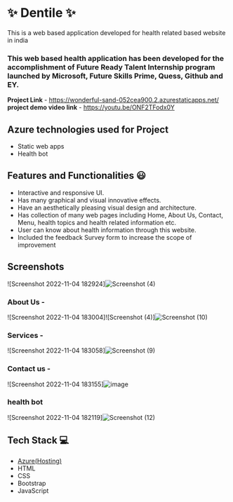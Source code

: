 
# ✨  Dentile ✨

This is a web based application developed for health related based website in india

### This web based health application has been developed for the accomplishment of Future Ready Talent Internship program launched by Microsoft, Future Skills Prime, Quess, Github and EY.


**Project Link** - https://wonderful-sand-052cea900.2.azurestaticapps.net/
**project demo video link** - https://youtu.be/ONF2TFodx0Y

## Azure technologies used for Project

- Static web apps
- Health bot

## Features and Functionalities 😃

- Interactive and responsive UI.
- Has many graphical and visual innovative effects.
- Have an aesthetically pleasing visual design and architecture.
- Has collection of many web pages including Home, About Us, Contact, Menu, health topics and health related information etc.
- User can know about health information through this website.
- Included the feedback Survey form to increase the scope of improvement 

## Screenshots

![Screenshot 2022-11-04 182924]![Screenshot (4)](https://user-images.githubusercontent.com/96406298/224549966-a6cbfdff-68d3-4218-9ac3-192271bb32e7.png)




   

### About Us -

![Screenshot 2022-11-04 183004]![Screenshot (4)]![Screenshot (10)](https://user-images.githubusercontent.com/96406298/224550090-ed6c8954-6a82-4d32-8d58-34fb38d1e5fa.png)



### Services -
![Screenshot 2022-11-04 183058]![Screenshot (9)](https://user-images.githubusercontent.com/96406298/224550061-50c77c6b-2c85-4cd2-b9ce-0cfe02c8b2a1.png)



### Contact us -
![Screenshot 2022-11-04 183155]![image](https://user-images.githubusercontent.com/96406298/224550131-06723ecd-49a6-4429-a1df-350603a833ca.png)



### health bot



![Screenshot 2022-11-04 182119]![Screenshot (12)](https://user-images.githubusercontent.com/96406298/224550180-0e89996a-ac82-4e5d-b7ef-80ebabe443c1.png)




## Tech Stack 💻

- [Azure(Hosting)](https://azure.microsoft.com/en-in/features/azure-portal/)
- HTML
- CSS
- Bootstrap
- JavaScript
